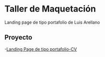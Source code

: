 # Taller de Maquetación 

Landing page de tipo portafolio de Luis Arellano

## Proyecto

-[Landing Page de tipo portafolio-CV](https://Luis-Arellano-Q.github.io/portafolio-de-luis-arellano/portafolio-cv)